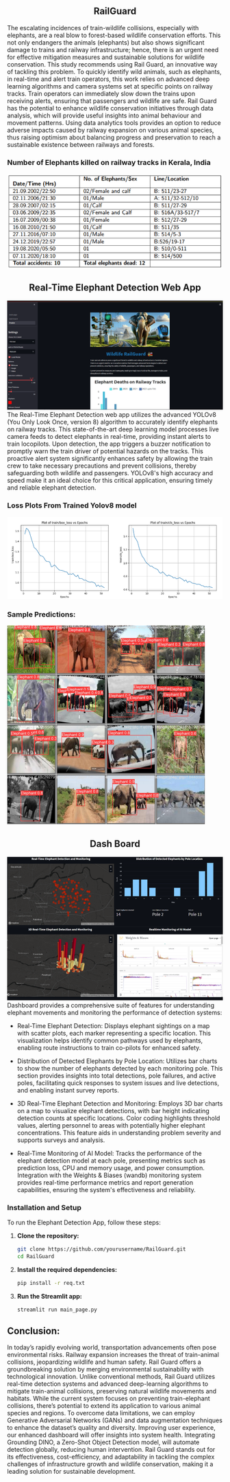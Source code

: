 
<h2 align="center">RailGuard</h2>

The escalating incidences of train-wildlife collisions, especially with elephants, are a real blow
to forest-based wildlife conservation efforts. This not only endangers the animals (elephants)
but also shows significant damage to trains and railway infrastructure; hence, there is an urgent
need for effective mitigation measures and sustainable solutions for wildlife conservation. This
study recommends using Rail Guard, an innovative way of tackling this problem. To
quickly identify wild animals, such as elephants, in real-time and alert train operators, this
work relies on advanced deep learning algorithms and camera systems set at specific points
on railway tracks. Train operators can immediately slow down the trains upon receiving alerts,
ensuring that passengers and wildlife are safe. Rail Guard has the potential to enhance
wildlife conservation initiatives through data analysis, which will provide useful insights into
animal behaviour and movement patterns. Using data analytics tools provides an option to reduce
adverse impacts caused by railway expansion on various animal species, thus raising optimism
about balancing progress and preservation to reach a sustainable existence between railways and
forests.

### Number of Elephants killed on railway tracks in Kerala, India
![Rail Guard](https://github.com/gaganchapa/WildLife/blob/main/tab.png)

<h2 align="center">Real-Time Elephant Detection Web App</h2>


![](https://github.com/gaganchapa/WildLife/blob/main/main_page.png)
The Real-Time Elephant Detection web app utilizes the advanced YOLOv8 (You Only Look Once, version 8) algorithm to accurately identify elephants on railway tracks. This state-of-the-art deep learning model processes live camera feeds to detect elephants in real-time, providing instant alerts to train locopilots. Upon detection, the app triggers a buzzer notification to promptly warn the train driver of potential hazards on the tracks. This proactive alert system significantly enhances safety by allowing the train crew to take necessary precautions and prevent collisions, thereby safeguarding both wildlife and passengers. YOLOv8's high accuracy and speed make it an ideal choice for this critical application, ensuring timely and reliable elephant detection.


### Loss Plots From Trained Yolov8 model
![](https://github.com/gaganchapa/WildLife/blob/main/loss.png)

### Sample Predictions:
![](https://github.com/gaganchapa/WildLife/blob/main/pred.png)

<h2 align="center">Dash Board</h2>

![](https://github.com/gaganchapa/WildLife/blob/main/dash.png)
Dashboard provides a comprehensive suite of features for understanding elephant movements and monitoring the performance of detection systems:

* Real-Time Elephant Detection: Displays elephant sightings on a map with scatter plots, each marker representing a specific location. This visualization helps identify common pathways used by elephants, enabling route instructions to train co-pilots for enhanced safety.

* Distribution of Detected Elephants by Pole Location: Utilizes bar charts to show the number of elephants detected by each monitoring pole. This section provides insights into total detections, pole failures, and active poles, facilitating quick responses to system issues and live detections, and enabling instant survey reports.

* 3D Real-Time Elephant Detection and Monitoring: Employs 3D bar charts on a map to visualize elephant detections, with bar height indicating detection counts at specific locations. Color coding highlights threshold values, alerting personnel to areas with potentially higher elephant concentrations. This feature aids in understanding problem severity and supports surveys and analysis.

* Real-Time Monitoring of AI Model: Tracks the performance of the elephant detection model at each pole, presenting metrics such as prediction loss, CPU and memory usage, and power consumption. Integration with the Weights & Biases (wandb) monitoring system provides real-time performance metrics and report generation capabilities, ensuring the system's effectiveness and reliability.


### Installation and Setup

To run the Elephant Detection App, follow these steps:

1. **Clone the repository:**
   ```bash
   git clone https://github.com/yourusername/RailGuard.git
   cd RailGuard
   ```
2. **Install the required dependencies:**
   ```bash
   pip install -r req.txt
   ```
3. **Run the Streamlit app:**
   ```bash
   streamlit run main_page.py
   ```
## Conclusion:
In today’s rapidly evolving world, transportation advancements often pose environmental risks. Railway expansion
increases the threat of train-animal collisions, jeopardizing wildlife and human safety. Rail Guard offers a
groundbreaking solution by merging environmental sustainability with technological innovation. Unlike conventional
methods, Rail Guard utilizes real-time detection systems and advanced deep-learning algorithms to mitigate
train-animal collisions, preserving natural wildlife movements and habitats. While the current system focuses on
preventing train-elephant collisions, there’s potential to extend its application to various animal species and regions.
To overcome data limitations, we can employ Generative Adversarial Networks (GANs) and data augmentation
techniques to enhance the dataset’s quality and diversity. Improving user experience, our enhanced dashboard will
offer insights into system health. Integrating Grounding DINO, a Zero-Shot Object Detection model, will automate
detection globally, reducing human intervention. Rail Guard stands out for its effectiveness, cost-efficiency, and
adaptability in tackling the complex challenges of infrastructure growth and wildlife conservation, making it a leading
solution for sustainable development.
   


